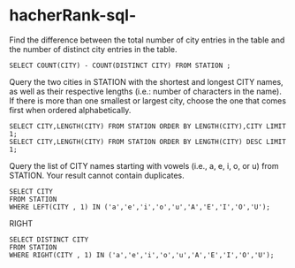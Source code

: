 # hacherRank-sql-

Find the difference between the total number of city entries in the table and the number of distinct city entries in the table.
```
SELECT COUNT(CITY) - COUNT(DISTINCT CITY) FROM STATION ;
```
Query the two cities in STATION with the shortest and longest CITY names, as well as their respective lengths (i.e.: number of characters in the name). If there is more than one smallest or largest city, choose the one that comes first when ordered alphabetically.
```
SELECT CITY,LENGTH(CITY) FROM STATION ORDER BY LENGTH(CITY),CITY LIMIT 1;
SELECT CITY,LENGTH(CITY) FROM STATION ORDER BY LENGTH(CITY) DESC LIMIT 1;
```

Query the list of CITY names starting with vowels (i.e., a, e, i, o, or u) from STATION. Your result cannot contain duplicates.
```
SELECT CITY
FROM STATION
WHERE LEFT(CITY , 1) IN ('a','e','i','o','u','A','E','I','O','U');
```
RIGHT
```
SELECT DISTINCT CITY
FROM STATION
WHERE RIGHT(CITY , 1) IN ('a','e','i','o','u','A','E','I','O','U');
```



